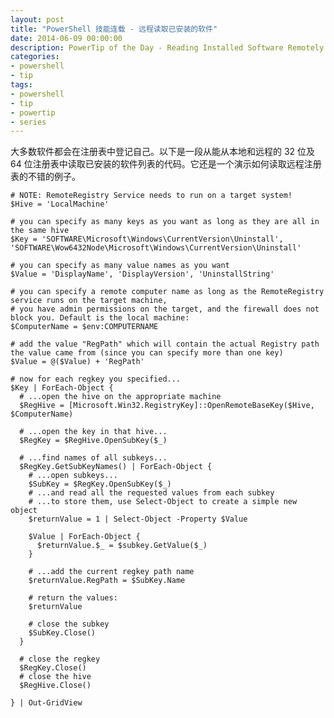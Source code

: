 ```yaml
---
layout: post
title: "PowerShell 技能连载 - 远程读取已安装的软件"
date: 2014-06-09 00:00:00
description: PowerTip of the Day - Reading Installed Software Remotely
categories:
- powershell
- tip
tags:
- powershell
- tip
- powertip
- series
---
```

大多数软件都会在注册表中登记自己。以下是一段从能从本地和远程的 32 位及 64 位注册表中读取已安装的软件列表的代码。它还是一个演示如何读取远程注册表的不错的例子。

    # NOTE: RemoteRegistry Service needs to run on a target system!
    $Hive = 'LocalMachine'

    # you can specify as many keys as you want as long as they are all in the same hive
    $Key = 'SOFTWARE\Microsoft\Windows\CurrentVersion\Uninstall', 'SOFTWARE\Wow6432Node\Microsoft\Windows\CurrentVersion\Uninstall'

    # you can specify as many value names as you want
    $Value = 'DisplayName', 'DisplayVersion', 'UninstallString'

    # you can specify a remote computer name as long as the RemoteRegistry service runs on the target machine,
    # you have admin permissions on the target, and the firewall does not block you. Default is the local machine:
    $ComputerName = $env:COMPUTERNAME

    # add the value "RegPath" which will contain the actual Registry path the value came from (since you can specify more than one key)
    $Value = @($Value) + 'RegPath'

    # now for each regkey you specified...
    $Key | ForEach-Object {
      # ...open the hive on the appropriate machine
      $RegHive = [Microsoft.Win32.RegistryKey]::OpenRemoteBaseKey($Hive, $ComputerName)

      # ...open the key in that hive...
      $RegKey = $RegHive.OpenSubKey($_)

      # ...find names of all subkeys...
      $RegKey.GetSubKeyNames() | ForEach-Object {
        # ...open subkeys...
        $SubKey = $RegKey.OpenSubKey($_)
        # ...and read all the requested values from each subkey
        # ...to store them, use Select-Object to create a simple new object
        $returnValue = 1 | Select-Object -Property $Value

        $Value | ForEach-Object {
          $returnValue.$_ = $subkey.GetValue($_)
        }

        # ...add the current regkey path name
        $returnValue.RegPath = $SubKey.Name

        # return the values:
        $returnValue

        # close the subkey
        $SubKey.Close()
      }

      # close the regkey
      $RegKey.Close()
      # close the hive
      $RegHive.Close()

    } | Out-GridView

<!--本文国际来源：[Reading Installed Software Remotely](http://community.idera.com/powershell/powertips/b/tips/posts/reading-installed-software-remotely)-->
